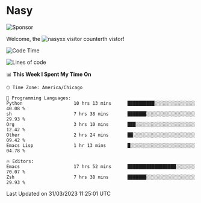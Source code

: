 # Nasy

<!--
<p align="center">
<img height="200" src="https://github-readme-stats.vercel.app/api?username=nasyxx&count_private=true&show_icons=true&theme=dracula&include_all_commits=true"/>
<img height="200" src="https://github-readme-stats.vercel.app/api/top-langs/?username=nasyxx&theme=dracula&hide=html,jupyter+notebook&count_private=true&show_icons=true"/>
</p>

  
----------------
-->

![Sponsor](https://img.shields.io/static/v1.svg?label=Sponsor&message=%E2%9D%A4&logo=GitHub&style=flat&color=pink)
 
Welcome, the ![nasyxx visitor counter](https://count.getloli.com/get/@nasyxx?theme=rule34)th vistor!
 
<!--START_SECTION:waka-->
![Code Time](http://img.shields.io/badge/Code%20Time-3%2C337%20hrs%2041%20mins-blue)

![Lines of code](https://img.shields.io/badge/From%20Hello%20World%20I%27ve%20Written-6.2%20million%20lines%20of%20code-blue)

📊 **This Week I Spent My Time On** 

```text
🕑︎ Time Zone: America/Chicago

💬 Programming Languages: 
Python                   10 hrs 13 mins      ██████████░░░░░░░░░░░░░░░   40.08 % 
sh                       7 hrs 38 mins       ███████░░░░░░░░░░░░░░░░░░   29.93 % 
Org                      3 hrs 10 mins       ███░░░░░░░░░░░░░░░░░░░░░░   12.42 % 
Other                    2 hrs 24 mins       ██░░░░░░░░░░░░░░░░░░░░░░░   09.42 % 
Emacs Lisp               1 hr 13 mins        █░░░░░░░░░░░░░░░░░░░░░░░░   04.78 % 

🔥 Editors: 
Emacs                    17 hrs 52 mins      ██████████████████░░░░░░░   70.07 % 
Zsh                      7 hrs 38 mins       ███████░░░░░░░░░░░░░░░░░░   29.93 % 
```


 Last Updated on 31/03/2023 11:25:01 UTC
<!--END_SECTION:waka-->

<!-- ![visitors](https://visitor-badge.laobi.icu/badge?page_id=nasyxx.nasyxx) -->

